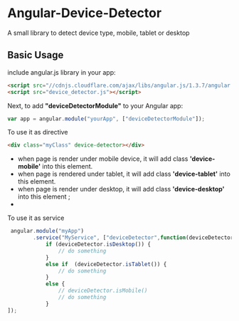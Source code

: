 
# Angular-Device-Detector
A small library to detect device type, mobile, tablet or desktop

Basic Usage
-----------
include angular.js library in your app:
```html
<script src="//cdnjs.cloudflare.com/ajax/libs/angular.js/1.3.7/angular.min.js"></script>
<script src="device_detector.js"></script>
```

Next, to add **"deviceDetectorModule"** to your Angular app:

```javascript
var app = angular.module("yourApp", ["deviceDetectorModule"]);
```

To use it as directive
```html
<div class="myClass" device-detector></div>
```
* when page is render under mobile device, it will add class **'device-mobile'** into this element.
* when page is rendered under tablet, it will add class **'device-tablet'** into this element.
* when page is render under desktop, it will add class **'device-desktop'** into this element ;
*

To use it as service
```javascript
 angular.module("myApp")
        .service("MyService", ["deviceDetector",function(deviceDetector){
            if (deviceDetector.isDesktop()) {
                // do something
            }
            else if  (deviceDetector.isTablet()) {
                // do something
            }
            else {
                // deviceDetector.isMobile()
                // do something
            }
]);
```